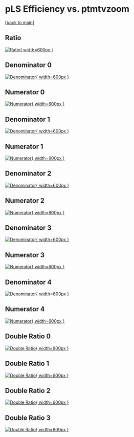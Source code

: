 # pLS Efficiency vs. ptmtvzoom

[[back to main](./)]



## Ratio

[![Ratio](../mtv/var/pLS_vtr_11_1_eff_ptmtvzoom.png){ width=600px }](../mtv/var/pLS_vtr_11_1_eff_ptmtvzoom.pdf)

## Denominator 0

[![Denominator](../mtv/den/pLS_vtr_11_1_eff_ptmtvzoom_den0.png){ width=600px }](../mtv/den/pLS_vtr_11_1_eff_ptmtvzoom_den0.pdf)

## Numerator 0

[![Numerator](../mtv/num/pLS_vtr_11_1_eff_ptmtvzoom_num0.png){ width=600px }](../mtv/num/pLS_vtr_11_1_eff_ptmtvzoom_num0.pdf)

## Denominator 1

[![Denominator](../mtv/den/pLS_vtr_11_1_eff_ptmtvzoom_den1.png){ width=600px }](../mtv/den/pLS_vtr_11_1_eff_ptmtvzoom_den1.pdf)

## Numerator 1

[![Numerator](../mtv/num/pLS_vtr_11_1_eff_ptmtvzoom_num1.png){ width=600px }](../mtv/num/pLS_vtr_11_1_eff_ptmtvzoom_num1.pdf)

## Denominator 2

[![Denominator](../mtv/den/pLS_vtr_11_1_eff_ptmtvzoom_den2.png){ width=600px }](../mtv/den/pLS_vtr_11_1_eff_ptmtvzoom_den2.pdf)

## Numerator 2

[![Numerator](../mtv/num/pLS_vtr_11_1_eff_ptmtvzoom_num2.png){ width=600px }](../mtv/num/pLS_vtr_11_1_eff_ptmtvzoom_num2.pdf)

## Denominator 3

[![Denominator](../mtv/den/pLS_vtr_11_1_eff_ptmtvzoom_den3.png){ width=600px }](../mtv/den/pLS_vtr_11_1_eff_ptmtvzoom_den3.pdf)

## Numerator 3

[![Numerator](../mtv/num/pLS_vtr_11_1_eff_ptmtvzoom_num3.png){ width=600px }](../mtv/num/pLS_vtr_11_1_eff_ptmtvzoom_num3.pdf)

## Denominator 4

[![Denominator](../mtv/den/pLS_vtr_11_1_eff_ptmtvzoom_den4.png){ width=600px }](../mtv/den/pLS_vtr_11_1_eff_ptmtvzoom_den4.pdf)

## Numerator 4

[![Numerator](../mtv/num/pLS_vtr_11_1_eff_ptmtvzoom_num4.png){ width=600px }](../mtv/num/pLS_vtr_11_1_eff_ptmtvzoom_num4.pdf)

## Double Ratio 0

[![Double Ratio](../mtv/ratio/pLS_vtr_11_1_eff_ptmtvzoom_ratio0.png){ width=600px }](../mtv/ratio/pLS_vtr_11_1_eff_ptmtvzoom_ratio0.pdf)

## Double Ratio 1

[![Double Ratio](../mtv/ratio/pLS_vtr_11_1_eff_ptmtvzoom_ratio1.png){ width=600px }](../mtv/ratio/pLS_vtr_11_1_eff_ptmtvzoom_ratio1.pdf)

## Double Ratio 2

[![Double Ratio](../mtv/ratio/pLS_vtr_11_1_eff_ptmtvzoom_ratio2.png){ width=600px }](../mtv/ratio/pLS_vtr_11_1_eff_ptmtvzoom_ratio2.pdf)

## Double Ratio 3

[![Double Ratio](../mtv/ratio/pLS_vtr_11_1_eff_ptmtvzoom_ratio3.png){ width=600px }](../mtv/ratio/pLS_vtr_11_1_eff_ptmtvzoom_ratio3.pdf)

